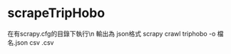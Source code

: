 # scrapeTripHobo
在有scrapy.cfg的目錄下執行\n
輸出為 json格式 scrapy crawl triphobo -o 檔名.json
        csv                                 .csv
